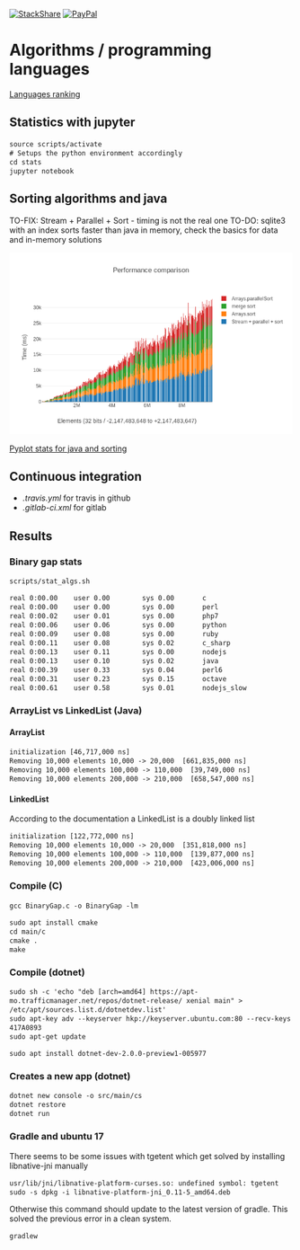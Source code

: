 [![StackShare](https://img.shields.io/badge/tech-stack-0690fa.svg?style=flat)](https://stackshare.io/graphai/graphai) [![PayPal](https://img.shields.io/badge/PayPal-Donate%20a%20beer-blue.svg)](https://paypal.me/martibayoalemany)

# Algorithms / programming languages

[Languages ranking](http://spectrum.ieee.org/static/interactive-the-top-programming-languages-2017)

## Statistics with jupyter

```
source scripts/activate
# Setups the python environment accordingly 
cd stats
jupyter notebook

```

## Sorting algorithms and java
TO-FIX: Stream + Parallel + Sort - timing is not the real one
TO-DO: sqlite3 with an index sorts faster than java in memory, check the basics for data and in-memory solutions

![Comparison](stats/figures/sort_comparison.png) 

[Pyplot stats for java and sorting](stats/Java_sorting.md)

## Continuous integration
* *.travis.yml* for travis in github
* *.gitlab-ci.xml* for gitlab

## Results

### Binary gap stats 
```
scripts/stat_algs.sh
```

```
real 0:00.00    user 0.00        sys 0.00       c
real 0:00.00    user 0.00        sys 0.00       perl
real 0:00.02    user 0.01        sys 0.00       php7
real 0:00.06    user 0.06        sys 0.00       python
real 0:00.09    user 0.08        sys 0.00       ruby
real 0:00.11    user 0.08        sys 0.02       c_sharp
real 0:00.13    user 0.11        sys 0.00       nodejs
real 0:00.13    user 0.10        sys 0.02       java
real 0:00.39    user 0.33        sys 0.04       perl6
real 0:00.31    user 0.23        sys 0.15       octave
real 0:00.61    user 0.58        sys 0.01       nodejs_slow
```


### ArrayList vs LinkedList (Java)
####  ArrayList
```
initialization [46,717,000 ns]
Removing 10,000 elements 10,000 -> 20,000  [661,835,000 ns]
Removing 10,000 elements 100,000 -> 110,000  [39,749,000 ns]
Removing 10,000 elements 200,000 -> 210,000  [658,547,000 ns]
```

#### LinkedList
According to the documentation a LinkedList is a doubly linked list

```
initialization [122,772,000 ns]
Removing 10,000 elements 10,000 -> 20,000  [351,818,000 ns]
Removing 10,000 elements 100,000 -> 110,000  [139,877,000 ns]
Removing 10,000 elements 200,000 -> 210,000  [423,006,000 ns]
```

### Compile  (C)
```
gcc BinaryGap.c -o BinaryGap -lm
```

```
sudo apt install cmake
cd main/c
cmake .
make
```

### Compile (dotnet)
```
sudo sh -c 'echo "deb [arch=amd64] https://apt-mo.trafficmanager.net/repos/dotnet-release/ xenial main" > /etc/apt/sources.list.d/dotnetdev.list'
sudo apt-key adv --keyserver hkp://keyserver.ubuntu.com:80 --recv-keys 417A0893
sudo apt-get update
```
```
sudo apt install dotnet-dev-2.0.0-preview1-005977
```

### Creates a new app (dotnet)
```
dotnet new console -o src/main/cs
dotnet restore
dotnet run
```


### Gradle and ubuntu 17
There seems to be some issues with tgetent which get solved by installing libnative-jni manually
```
usr/lib/jni/libnative-platform-curses.so: undefined symbol: tgetent
sudo -s dpkg -i libnative-platform-jni_0.11-5_amd64.deb
```

Otherwise this command should update to the latest version of gradle. This solved the previous error in a clean system.
```
gradlew
```
